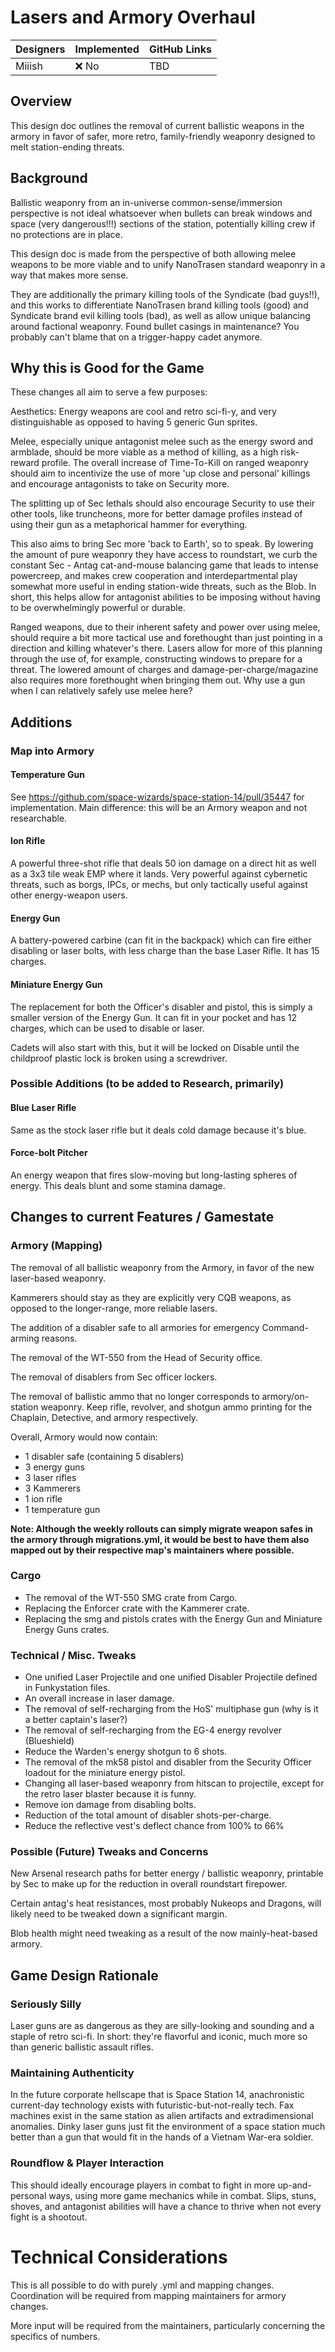 # Lasers and Armory Overhaul

| Designers | Implemented | GitHub Links |
|---|---|---|
| Miiish | :x: No | TBD |

## Overview

This design doc outlines the removal of current ballistic weapons in the armory in favor of safer, more retro, family-friendly weaponry designed to melt station-ending threats.

## Background

Ballistic weaponry from an in-universe common-sense/immersion perspective is not ideal whatsoever when bullets can break windows and space (very dangerous!!!) sections of the station, potentially killing crew if no protections are in place.

This design doc is made from the perspective of both allowing melee weapons to be more viable and to unify NanoTrasen standard weaponry in a way that makes more sense.

They are additionally the primary killing tools of the Syndicate (bad guys!!), and this works to differentiate NanoTrasen brand killing tools (good) and Syndicate brand evil killing tools (bad), as well as allow unique balancing around factional weaponry. Found bullet casings in maintenance? You probably can't blame that on a trigger-happy cadet anymore.

## Why this is Good for the Game

These changes all aim to serve a few purposes:

Aesthetics: Energy weapons are cool and retro sci-fi-y, and very distinguishable as opposed to having 5 generic Gun sprites.

Melee, especially unique antagonist melee such as the energy sword and armblade, should be more viable as a method of killing, as a high risk-reward profile. The overall increase of Time-To-Kill on ranged weaponry should aim to incentivize the use of more 'up close and personal' killings and encourage antagonists to take on Security more.

The splitting up of Sec lethals should also encourage Security to use their other tools, like truncheons, more for better damage profiles instead of using their gun as a metaphorical hammer for everything.

This also aims to bring Sec more 'back to Earth', so to speak. By lowering the amount of pure weaponry they have access to roundstart, we curb the constant Sec - Antag cat-and-mouse balancing game that leads to intense powercreep, and makes crew cooperation and interdepartmental play somewhat more useful in ending station-wide threats, such as the Blob. In short, this helps allow for antagonist abilities to be imposing without having to be overwhelmingly powerful or durable.

Ranged weapons, due to their inherent safety and power over using melee, should require a bit more tactical use and forethought than just pointing in a direction and killing whatever's there. Lasers allow for more of this planning through the use of, for example, constructing windows to prepare for a threat. The lowered amount of charges and damage-per-charge/magazine also requires more forethought when bringing them out. Why use a gun when I can relatively safely use melee here?

## Additions

### Map into Armory

#### Temperature Gun
See https://github.com/space-wizards/space-station-14/pull/35447 for implementation. Main difference: this will be an Armory weapon and not researchable.

#### Ion Rifle
A powerful three-shot rifle that deals 50 ion damage on a direct hit as well as a 3x3 tile weak EMP where it lands. Very powerful against cybernetic threats, such as borgs, IPCs, or mechs, but only tactically useful against other energy-weapon users.

#### Energy Gun
A battery-powered carbine (can fit in the backpack) which can fire either disabling or laser bolts, with less charge than the base Laser Rifle. It has 15 charges.

#### Miniature Energy Gun
The replacement for both the Officer's disabler and pistol, this is simply a smaller version of the Energy Gun. It can fit in your pocket and has 12 charges, which can be used to disable or laser.

Cadets will also start with this, but it will be locked on Disable until the childproof plastic lock is broken using a screwdriver.

### Possible Additions (to be added to Research, primarily)

#### Blue Laser Rifle
Same as the stock laser rifle but it deals cold damage because it's blue.

#### Force-bolt Pitcher
An energy weapon that fires slow-moving but long-lasting spheres of energy. This deals blunt and some stamina damage.

####

## Changes to current Features / Gamestate

### Armory (Mapping)

The removal of all ballistic weaponry from the Armory, in favor of the new laser-based weaponry.

Kammerers should stay as they are explicitly very CQB weapons, as opposed to the longer-range, more reliable lasers.

The addition of a disabler safe to all armories for emergency Command-arming reasons.

The removal of the WT-550 from the Head of Security office.

The removal of disablers from Sec officer lockers.

The removal of ballistic ammo that no longer corresponds to armory/on-station weaponry. Keep rifle, revolver, and shotgun ammo printing for the Chaplain, Detective, and armory respectively.

Overall, Armory would now contain:
- 1 disabler safe (containing 5 disablers)
- 3 energy guns
- 3 laser rifles
- 3 Kammerers
- 1 ion rifle
- 1 temperature gun

**Note: Although the weekly rollouts can simply migrate weapon safes in the armory through migrations.yml, it would be best to have them also mapped out by their respective map's maintainers where possible.**

### Cargo

- The removal of the WT-550 SMG crate from Cargo.
- Replacing the Enforcer crate with the Kammerer crate.
- Replacing the smg and pistols crates with the Energy Gun and Miniature Energy Guns crates.

### Technical / Misc. Tweaks

- One unified Laser Projectile and one unified Disabler Projectile defined in Funkystation files.
- An overall increase in laser damage.
- The removal of self-recharging from the HoS' multiphase gun (why is it a better captain's laser?)
- The removal of self-recharging from the EG-4 energy revolver (Blueshield)
- Reduce the Warden's energy shotgun to 6 shots.
- The removal of the mk58 pistol and disabler from the Security Officer loadout for the miniature energy pistol.
- Changing all laser-based weaponry from hitscan to projectile, except for the retro laser blaster because it is funny.
- Remove ion damage from disabling bolts.
- Reduction of the total amount of disabler shots-per-charge.
- Reduce the reflective vest's deflect chance from 100% to 66%

### Possible (Future) Tweaks and Concerns

New Arsenal research paths for better energy / ballistic weaponry, printable by Sec to make up for the reduction in overall roundstart firepower.

Certain antag's heat resistances, most probably Nukeops and Dragons, will likely need to be tweaked down a significant margin.

Blob health might need tweaking as a result of the now mainly-heat-based armory.

## Game Design Rationale

### Seriously Silly

Laser guns are as dangerous as they are silly-looking and sounding and a staple of retro sci-fi. In short: they're flavorful and iconic, much more so than generic ballistic assault rifles.

### Maintaining Authenticity

In the future corporate hellscape that is Space Station 14, anachronistic current-day technology exists with futuristic-but-not-really tech. Fax machines exist in the same station as alien artifacts and extradimensional anomalies. Dinky laser guns just fit the environment of a space station much better than a gun that would fit in the hands of a Vietnam War-era soldier.

### Roundflow & Player Interaction

This should ideally encourage players in combat to fight in more up-and-personal ways, using more game mechanics while in combat. Slips, stuns, shoves, and antagonist abilities will have a chance to thrive when not every fight is a shootout.

# Technical Considerations

This is all possible to do with purely .yml and mapping changes. Coordination will be required from mapping maintainers for armory changes.

More input will be required from the maintainers, particularly concerning the specifics of numbers.
